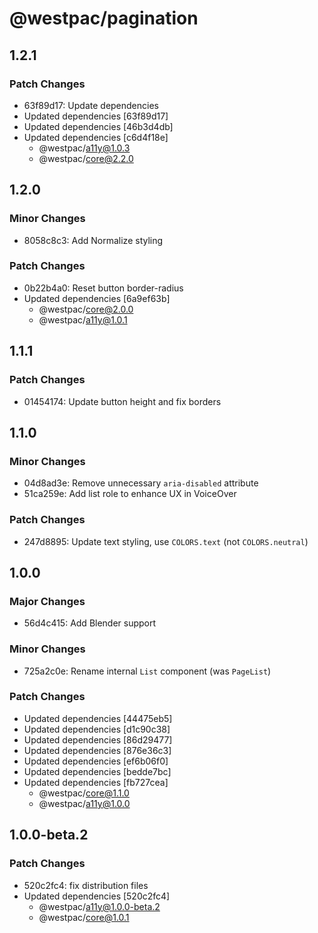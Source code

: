 # @westpac/pagination

## 1.2.1

### Patch Changes

- 63f89d17: Update dependencies
- Updated dependencies [63f89d17]
- Updated dependencies [46b3d4db]
- Updated dependencies [c6d4f18e]
  - @westpac/a11y@1.0.3
  - @westpac/core@2.2.0

## 1.2.0

### Minor Changes

- 8058c8c3: Add Normalize styling

### Patch Changes

- 0b22b4a0: Reset button border-radius
- Updated dependencies [6a9ef63b]
  - @westpac/core@2.0.0
  - @westpac/a11y@1.0.1

## 1.1.1

### Patch Changes

- 01454174: Update button height and fix borders

## 1.1.0

### Minor Changes

- 04d8ad3e: Remove unnecessary `aria-disabled` attribute
- 51ca259e: Add list role to enhance UX in VoiceOver

### Patch Changes

- 247d8895: Update text styling, use `COLORS.text` (not `COLORS.neutral`)

## 1.0.0

### Major Changes

- 56d4c415: Add Blender support

### Minor Changes

- 725a2c0e: Rename internal `List` component (was `PageList`)

### Patch Changes

- Updated dependencies [44475eb5]
- Updated dependencies [d1c90c38]
- Updated dependencies [86d29477]
- Updated dependencies [876e36c3]
- Updated dependencies [ef6b06f0]
- Updated dependencies [bedde7bc]
- Updated dependencies [fb727cea]
  - @westpac/core@1.1.0
  - @westpac/a11y@1.0.0

## 1.0.0-beta.2

### Patch Changes

- 520c2fc4: fix distribution files
- Updated dependencies [520c2fc4]
  - @westpac/a11y@1.0.0-beta.2
  - @westpac/core@1.0.1
